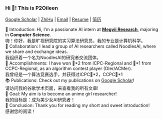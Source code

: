 <p align="left" width="200">
   <h3 align="left">Hi 🤪! This is P2Oileen</h3>
   <p align="left"> <a href="https://scholar.google.com/citations?user=LM7RNL4AAAAJ&hl=en">Google Scholar</a> | <a href="https://www.zhihu.com/people/ai-lin-24-71-19">ZhiHu</a> | <a href="mailto:p2oileen@whu.edu.cn">Email</a> | <a href="https://github.com/P2Oileen/P2Oileen/blob/main/resume.pdf">Resume</a> | <a href=https://github.com/P2Oileen/P2Oileen/blob/main/%E7%AE%80%E5%8E%86.pdf>简历</a> </p>
</p>

<p align="left">👋 Introduction: Hi, I'm a passionate AI intern at <a href="https://github.com/megvii-research/"><strong>Megvii Research</strong></a>, majoring in <strong>Computer Science</strong>.<br/> 嗨！你好，我是旷视研究院的实习算法研究员，我的专业是计算机科学。<br/>
🤝 Collaboration: I lead a group of AI researchers called NoodlesAI, where we share and exchange ideas.<br/> 我组织着一个名为NoodlesAI的研究者交流团体。<br/>
🏅 Accomplishments: I have won 🥈*2 from ICPC-Regional and 🥈*1 from CCPC-Regional, as an algorithm contest player (OIer/ACMer).<br/> 我曾经是一个算法竞赛选手，并获得过ICPC🥈*2，CCPC🥈*1<br/>
📚 Publications: Check out my publications on <a href="https://scholar.google.com/citations?user=LM7RNL4AAAAJ&hl=en">Google Scholar</a>!<br/> 请访问我的谷歌学术页面，来查看我的所有文章!<br/>
🎯 Goal: My aim is to become an anime girl researcher!<br/> 我的目标是：成为美少女AI研究者！<br/>
🙏 Conclusion: Thank you for reading my short and sweet introduction! <br/> 感谢您的阅读！<br/>
</p>
